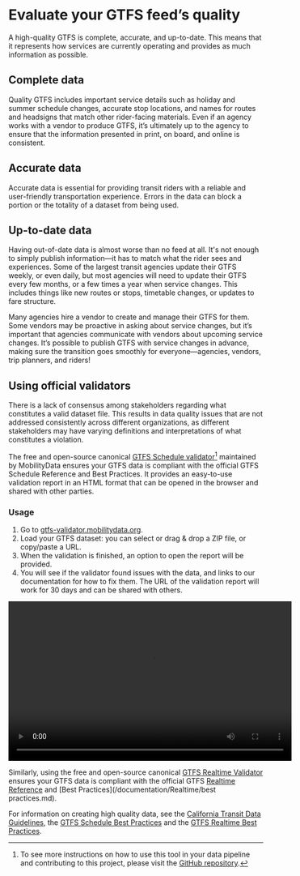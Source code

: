 # Evaluate your GTFS feed’s quality

A high-quality GTFS is complete, accurate, and up-to-date. This means that it represents how services are currently operating and provides as much information as possible. 

## Complete data

Quality GTFS includes important service details such as holiday and summer schedule changes, accurate stop locations, and names for routes and headsigns that match other rider-facing materials. Even if an agency works with a vendor to produce GTFS, it’s ultimately up to the agency to ensure that the information presented in print, on board, and online is consistent.

## Accurate data

Accurate data is essential for providing transit riders with a reliable and user-friendly transportation experience. Errors in the data can block a portion or the totality of a dataset from being used.

## Up-to-date data

Having out-of-date data is almost worse than no feed at all. It's not enough to simply publish information—it has to match what the rider sees and experiences. Some of the largest transit agencies update their GTFS weekly, or even daily, but most agencies will need to update their GTFS every few months, or a few times a year when service changes. This includes things like new routes or stops, timetable changes, or updates to fare structure.

Many agencies hire a vendor to create and manage their GTFS for them. Some vendors may be proactive in asking about service changes, but it’s important that agencies communicate with vendors about upcoming service changes. It’s possible to publish GTFS with service changes in advance, making sure the transition goes smoothly for everyone—agencies, vendors, trip planners, and riders!

## Using official validators 

There is a lack of consensus among stakeholders regarding what constitutes a valid dataset file. This results in data quality issues that are not addressed consistently across different organizations, as different stakeholders may have varying definitions and interpretations of what constitutes a violation. 

The free and open-source canonical [GTFS Schedule validator](https://gtfs-validator.mobilitydata.org/)[^1] maintained by MobilityData ensures your GTFS data is compliant with the official GTFS Schedule Reference and Best Practices. It provides an easy-to-use validation report in an HTML format that can be opened in the browser and shared with other parties.

### Usage

<div class="usage">
    <div class="usage-list">
        <ol>
            <li>Go to <a href="https://gtfs-validator.mobilitydata.org/">gtfs-validator.mobilitydata.org</a>. </li>
            <li>Load your GTFS dataset: you can select or drag & drop a ZIP file, or copy/paste a URL.</li>
            <li>When the validation is finished, an option to open the report will be provided.</li>
            <li>You will see if the validator found issues with the data, and links to our documentation for how to fix them. The URL of the validation report will work for 30 days and can be shared with others.</li>
        </ol>
    </div>
    <div class="usage-video">
        <video class="center" width="560" height="315" controls>
            <source src="../../assets/validator_demo_large.mp4" type="video/mp4">
        </video>
    </div>
</div>

Similarly, using the free and open-source canonical [GTFS Realtime Validator](https://github.com/MobilityData/gtfs-realtime-validator) ensures your GTFS data is compliant with the official GTFS [Realtime Reference](/documentation/Realtime/reference.md) and [Best Practices](/documentation/Realtime/best practices.md).

For information on creating high quality data, see the [California Transit Data Guidelines](https://dot.ca.gov/cal-itp/california-transit-data-guidelines), the [GTFS Schedule Best Practices](https://gtfs.org/schedule/best-practices/) and the [GTFS Realtime Best Practices](https://gtfs.org/realtime/best-practices/).

[^1]: To see more instructions on how to use this tool in your data pipeline and contributing to this project, please visit the [GitHub repository](https://github.com/MobilityData/gtfs-validator).

